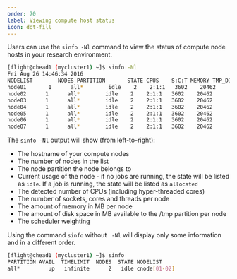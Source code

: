 ```yaml
---
order: 70
label: Viewing compute host status
icon: dot-fill
---
```


Users can use the `sinfo -Nl` command to view the status of compute node hosts in your research environment.

```bash
[flight@chead1 (mycluster1) ~]$ sinfo -Nl
Fri Aug 26 14:46:34 2016
NODELIST        NODES PARTITION       STATE CPUS    S:C:T MEMORY TMP_DISK WEIGHT AVAIL_FE REASON
node01       1      all*        idle    2    2:1:1   3602    20462      1   (null) none
node02      1      all*        idle    2    2:1:1   3602    20462      1   (null) none
node03      1      all*        idle    2    2:1:1   3602    20462      1   (null) none
node04      1      all*        idle    2    2:1:1   3602    20462      1   (null) none
node05      1      all*        idle    2    2:1:1   3602    20462      1   (null) none
node06      1      all*        idle    2    2:1:1   3602    20462      1   (null) none
node07      1      all*        idle    2    2:1:1   3602    20462      1   (null) none
```

The `sinfo -Nl` output will show (from left-to-right):

- The hostname of your compute nodes
- The number of nodes in the list
- The node partition the node belongs to
- Current usage of the node - if no jobs are running, the state will be listed as `idle`. If a job is running, the state will be listed as `allocated`
- The detected number of CPUs (including hyper-threaded cores)
- The number of sockets, cores and threads per node
- The amount of memory in MB per node
- The amount of disk space in MB available to the /tmp partition per node
- The scheduler weighting

Using the command `sinfo` without ` -Nl` will display only some information and in a different order.

```bash
[flight@chead1 (mycluster1) ~]$ sinfo
PARTITION AVAIL  TIMELIMIT  NODES  STATE NODELIST
all*         up   infinite      2   idle cnode[01-02]

```
